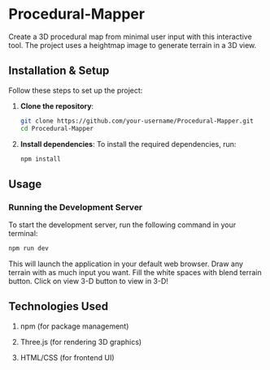 # Procedural-Mapper

Create a 3D procedural map from minimal user input with this interactive tool. The project uses a heightmap image to generate terrain in a 3D view.

## Installation & Setup

Follow these steps to set up the project:

1. **Clone the repository**:
    ```bash
    git clone https://github.com/your-username/Procedural-Mapper.git
    cd Procedural-Mapper
    ```

2. **Install dependencies**:
    To install the required dependencies, run:
    ```bash
    npm install
    ```

## Usage

### Running the Development Server

To start the development server, run the following command in your terminal:

```bash
npm run dev
```

This will launch the application in your default web browser. Draw any terrain with as much input you want. Fill the white spaces with blend terrain button. Click on view 3-D button to view in 3-D!

## Technologies Used

1. npm (for package management)

2. Three.js (for rendering 3D graphics)

3. HTML/CSS (for frontend UI)
